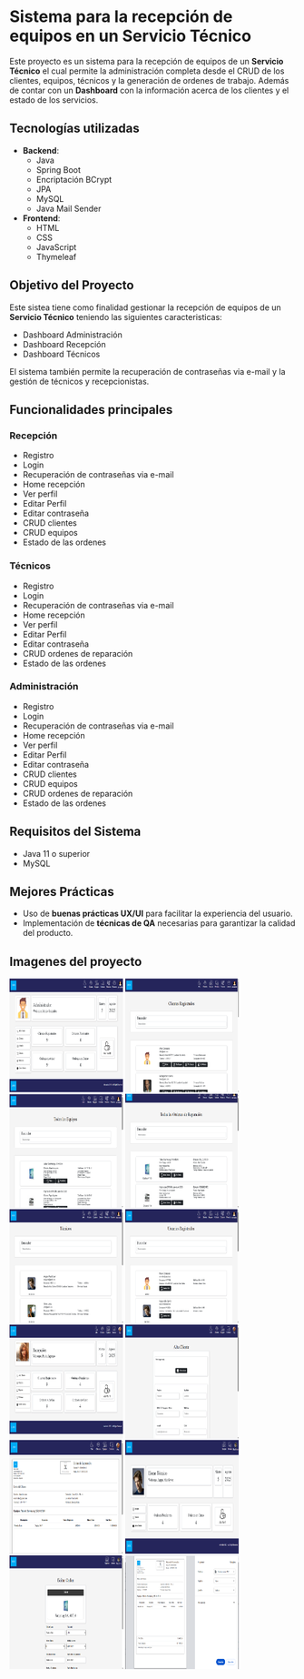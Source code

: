 
# Sistema para la recepción de equipos en un **Servicio Técnico**

Este proyecto es un sistema para la recepción de equipos de un **Servicio Técnico** el cual permite la administración completa desde el CRUD de los clientes, equipos, técnicos y la generación de ordenes de trabajo. Además de contar con un **Dashboard** con la información acerca de los clientes y el estado de los servicios.

## Tecnologías utilizadas
- **Backend**:
  - Java
  - Spring Boot
  - Encriptación BCrypt
  - JPA
  - MySQL
  - Java Mail Sender
- **Frontend**:
  - HTML
  - CSS
  - JavaScript
  - Thymeleaf

## Objetivo del Proyecto

Este sistea tiene como finalidad gestionar la recepción de equipos de un **Servicio Técnico** teniendo las siguientes caracteristicas:

- Dashboard Administración
- Dashboard Recepción
- Dashboard Técnicos

El sistema también permite la recuperación de contraseñas via e-mail y la gestión de técnicos y recepcionistas.

## Funcionalidades principales

### Recepción
- Registro
- Login
- Recuperación de contraseñas via e-mail
- Home recepción
- Ver perfil
- Editar Perfil
- Editar contraseña
- CRUD clientes
- CRUD equipos
- Estado de las ordenes

### Técnicos
- Registro
- Login
- Recuperación de contraseñas via e-mail
- Home recepción
- Ver perfil
- Editar Perfil
- Editar contraseña
- CRUD ordenes de reparación
- Estado de las ordenes

### Administración
- Registro
- Login
- Recuperación de contraseñas via e-mail
- Home recepción
- Ver perfil
- Editar Perfil
- Editar contraseña
- CRUD clientes
- CRUD equipos
- CRUD ordenes de reparación
- Estado de las ordenes

## Requisitos del Sistema
- Java 11 o superior
- MySQL

## Mejores Prácticas
- Uso de **buenas prácticas UX/UI** para facilitar la experiencia del usuario.
- Implementación de **técnicas de QA** necesarias para garantizar la calidad del producto.

## Imagenes del proyecto

<img src="https://github.com/elavincho/RecepcionEquipos/blob/master/images/Captura_de_pantalla_1.png" width="200" height="200" alt="img"/>                      <img src="https://github.com/elavincho/RecepcionEquipos/blob/master/images/Captura_de_pantalla_2.png" width="200" height="200" alt="img"/>                          <img src="https://github.com/elavincho/RecepcionEquipos/blob/master/images/Captura_de_pantalla_3.png" width="200" height="200" alt="img"/>                          <img src="https://github.com/elavincho/RecepcionEquipos/blob/master/images/Captura_de_pantalla_4.png" width="200" height="200" alt="img"/>                          <img src="https://github.com/elavincho/RecepcionEquipos/blob/master/images/Captura_de_pantalla_5.png" width="200" height="200" alt="img"/>
                          <img src="https://github.com/elavincho/RecepcionEquipos/blob/master/images/Captura_de_pantalla_6.png" width="200" height="200" alt="img"/>
                          <img src="https://github.com/elavincho/RecepcionEquipos/blob/master/images/Captura_de_pantalla_7.png" width="200" height="200" alt="img"/>
                          <img src="https://github.com/elavincho/RecepcionEquipos/blob/master/images/Captura_de_pantalla_8.png" width="200" height="200" alt="img"/>
                          <img src="https://github.com/elavincho/RecepcionEquipos/blob/master/images/Captura_de_pantalla_9.png" width="200" height="200" alt="img"/>
                          <img src="https://github.com/elavincho/RecepcionEquipos/blob/master/images/Captura_de_pantalla_10.png" width="200" height="200" alt="img"/>
                          <img src="https://github.com/elavincho/RecepcionEquipos/blob/master/images/Captura_de_pantalla_11.png" width="200" height="200" alt="img"/>
                          <img src="https://github.com/elavincho/RecepcionEquipos/blob/master/images/Captura_de_pantalla_12.png" width="200" height="200" alt="img"/>


